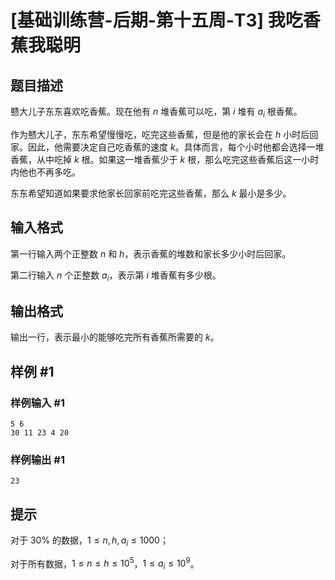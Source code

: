 # [基础训练营-后期-第十五周-T3] 我吃香蕉我聪明

## 题目描述

戆大儿子东东喜欢吃香蕉。现在他有 $n$ 堆香蕉可以吃，第 $i$ 堆有 $a_i$ 根香蕉。

作为戆大儿子，东东希望慢慢吃，吃完这些香蕉，但是他的家长会在 $h$ 小时后回家。因此，他需要决定自己吃香蕉的速度 $k$。具体而言，每个小时他都会选择一堆香蕉，从中吃掉 $k$ 根。如果这一堆香蕉少于 $k$ 根，那么吃完这些香蕉后这一小时内他也不再多吃。

东东希望知道如果要求他家长回家前吃完这些香蕉，那么 $k$ 最小是多少。

## 输入格式

第一行输入两个正整数 $n$ 和 $h$，表示香蕉的堆数和家长多少小时后回家。

第二行输入 $n$ 个正整数 $a_i$，表示第 $i$ 堆香蕉有多少根。

## 输出格式

输出一行，表示最小的能够吃完所有香蕉所需要的 $k$。

## 样例 #1

### 样例输入 #1

```
5 6
30 11 23 4 20
```

### 样例输出 #1

```
23
```

## 提示

对于 $30\%$ 的数据，$1 \leq n,h,a_i \leq 1000$；

对于所有数据，$1 \leq n \leq h \leq 10^5$，$1 \leq a_i \leq 10^9$。